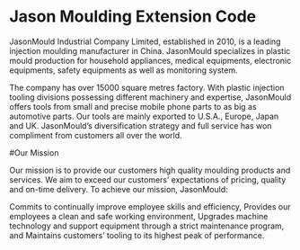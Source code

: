 # Jason Moulding Extension Code

JasonMould Industrial Company Limited, established in 2010, is a leading injection moulding manufacturer in China. JasonMould specializes in plastic mould production for household appliances, medical equipments, electronic equipments, safety equipments as well as monitoring system.

The company has over 15000 square metres factory. With plastic injection tooling divisions possessing different machinery and expertise, JasonMould offers tools from small and precise mobile phone parts to as big as automotive parts. Our tools are mainly exported to U.S.A., Europe, Japan and UK. JasonMould’s diversification strategy and full service has won compliment from customers all over the world.

#Our Mission

Our mission is to provide our customers high quality moulding products and services. We aim to exceed our customers’ expectations of pricing, quality and on-time delivery. To achieve our mission, JasonMould:

Commits to continually improve employee skills and efficiency,
Provides our employees a clean and safe working environment,
Upgrades machine technology and support equipment through a strict maintenance program, and
Maintains customers’ tooling to its highest peak of performance.
